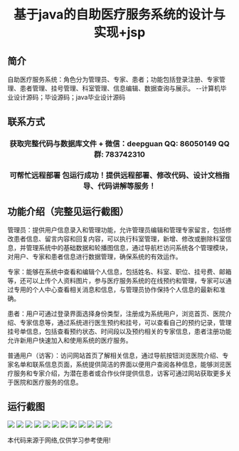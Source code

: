 <p><h1 align="center">基于java的自助医疗服务系统的设计与实现+jsp</h1></p>

## 简介
自助医疗服务系统：角色分为管理员、专家、患者；功能包括登录注册、专家管理、患者管理、挂号管理、科室管理、信息编辑、数据查询与展示。    --计算机毕业设计源码；毕设源码；java毕业设计源码


## 联系方式
<p><h3 align="center">获取完整代码与数据库文件 + 微信：deepguan QQ: 86050149 QQ群: 783742310</h3></p>
<p><h3 align="center">可帮忙远程部署 包运行成功！提供远程部署、修改代码、设计文档指导、代码讲解等服务！</h3></p>

## 功能介绍（完整见运行截图）
管理员：提供用户信息录入和管理功能，允许管理员编辑和管理专家留言，包括修改患者信息、留言内容和回复内容，可以执行科室管理，新增、修改或删除科室信息，并管理系统中的基础数据和轮播图信息，通过导航栏访问系统各个管理模块，对用户、专家和患者信息进行数据管理，确保系统的有效运作。

专家：能够在系统中查看和编辑个人信息，包括姓名、科室、职位、挂号费、邮箱等，还可以上传个人资料图片，参与医疗服务系统的在线预约和管理，专家可以通过专用的个人中心查看相关消息和信息，与管理员协作保持个人信息的最新和准确。

患者：用户可通过登录界面选择身份类型，注册成为系统用户，浏览首页、医院介绍、专家信息等，通过系统进行医生预约和挂号，可以查看自己的预约记录，管理挂号单信息，包括查看预约状态、时间段以及预约相关的专家信息，患者注册功能允许新用户快速加入和使用系统的医疗服务。

普通用户（访客）：访问网站首页了解相关信息，通过导航按钮浏览医院介绍、专家名单和联系信息页面，系统提供简洁的界面以便用户查阅各种信息，能够浏览医疗服务和专家介绍，为潜在患者或合作伙伴提供信息，访客可通过网站获取更多关于医院和医疗服务的信息。


## 运行截图
![](img/001.jpg)
![](img/002.jpg)
![](img/003.jpg)
![](img/004.jpg)
![](img/005.jpg)
![](img/006.jpg)
![](img/007.jpg)
![](img/008.jpg)
![](img/009.jpg)
![](img/010.jpg)
![](img/011.jpg)
![](img/012.jpg)

<p>本代码来源于网络,仅供学习参考使用!</p>
